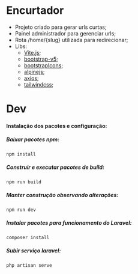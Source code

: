 # Encurtador

- Projeto criado para gerar urls curtas;
- Painel administrador para gerenciar urls;
- Rota /home/{slug} utilizada para redirecionar;
- Libs:
  - [Vite.js](https://vitejs.dev/);
  - [bootstrap-v5](https://getbootstrap.com/);
  - [bootstrapIcons](https://icons.getbootstrap.com/);
  - [alpinejs](https://alpinejs.dev/);
  - [axios](https://github.com/axios/axios);
  - [tailwindcss](https://tailwindcss.com/);


# Dev

#### Instalação dos pacotes e configuração:
##### Baixar pacotes npm:
`npm install`

##### Construir e executar pacotes de build:
`npm run build`

##### Manter construção observando alterações:
`npm run dev`

##### Instalar pacotes para funcionamento do Laravel:
`composer install`

##### Subir serviço laravel:
`php artisan serve`
